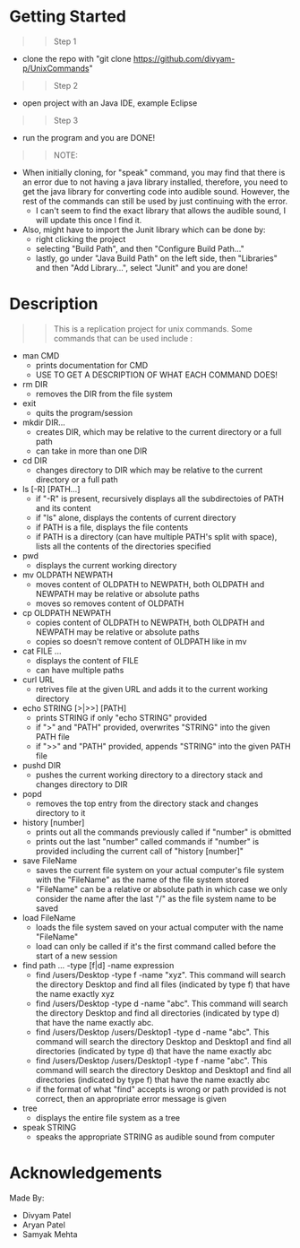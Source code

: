 # Getting Started 
>> Step 1 
* clone the repo with "git clone https://github.com/divyam-p/UnixCommands" 
>> Step 2 
* open project with an Java IDE, example Eclipse 
>> Step 3 
* run the program and you are DONE! 

>> NOTE: 
* When initially cloning, for "speak" command, you may find that there is an error due to not having a java library installed, therefore, you need to get the java library for converting code into audible sound. However, the rest of the commands can still be used by just continuing with the error. 
  * I can't seem to find the exact library that allows the audible sound, I will update this once I find it. 
* Also, might have to import the Junit library which can be done by: 
  * right clicking the project
  * selecting "Build Path", and then "Configure Build Path..."
  * lastly, go under "Java Build Path" on the left side, then "Libraries" and then "Add Library...", select "Junit" and you are done! 

# Description 
>> This is a replication project for unix commands. Some commands that can be used include : 
* man CMD 
  * prints documentation for CMD 
  * USE TO GET A DESCRIPTION OF WHAT EACH COMMAND DOES! 
* rm DIR 
  * removes the DIR from the file system 
* exit 
  * quits the program/session 
* mkdir DIR...
  * creates DIR, which may be relative to the current directory or a full path 
  * can take in more than one DIR 
* cd DIR 
  * changes directory to DIR which may be relative to the current directory or a full path 
* ls [-R] [PATH...] 
  * if "-R" is present, recursively displays all the subdirectoies of PATH and its content 
  * if "ls" alone, displays the contents of current directory 
  * if PATH is a file, displays the file contents 
  * if PATH is a directory (can have multiple PATH's split with space), lists all the contents of the directories specified 
* pwd 
  * displays the current working directory 
* mv OLDPATH NEWPATH 
  * moves content of OLDPATH to NEWPATH, both OLDPATH and NEWPATH may be relative or absolute paths 
  * moves so removes content of OLDPATH 
* cp OLDPATH NEWPATH 
  * copies content of OLDPATH to NEWPATH, both OLDPATH and NEWPATH may be relative or absolute paths 
  * copies so doesn't remove content of OLDPATH like in mv 
* cat FILE ...
  * displays the content of FILE 
  * can have multiple paths 
* curl URL 
  * retrives file at the given URL and adds it to the current working directory 
* echo STRING [>|>>] [PATH] 
  * prints STRING if only "echo STRING" provided 
  * if ">" and "PATH" provided, overwrites "STRING" into the given PATH file 
  * if ">>" and "PATH" provided, appends "STRING" into the given PATH file 
* pushd DIR 
  * pushes the current working directory to a directory stack and changes directory to DIR 
* popd 
  * removes the top entry from the directory stack and changes directory to it 
* history [number] 
  * prints out all the commands previously called if "number" is obmitted 
  * prints out the last "number" called commands if "number" is provided including the current call of "history [number]" 
* save FileName 
  * saves the current file system on your actual computer's file system with the "FileName" as the name of the file system stored 
  * "FileName" can be a relative or absolute path in which case we only consider the name after the last "/" as the file system name to be saved 
* load FileName 
  * loads the file system saved on your actual computer with the name "FileName" 
  * load can only be called if it's the first command called before the start of a new session 
* find path ... -type [f|d] -name expression 
  * find /users/Desktop -type f -name "xyz". This command will search the directory Desktop and find all files (indicated by type f) 
    that have the name exactly xyz
  * find /users/Desktop -type d -name "abc". This command will search the directory Desktop and find all directories (indicated by type d) 
    that have the name exactly abc.
  * find /users/Desktop /users/Desktop1 -type d -name "abc". This command will search the directory Desktop and Desktop1 and find all 
    directories (indicated by type d) that have the name exactly abc
  * find /users/Desktop /users/Desktop1 -type f -name "abc". This command will search the directory Desktop and Desktop1 and find all 
    directories (indicated by type f) that have the name exactly abc
  * if the format of what "find" accepts is wrong or path provided is not correct, then an appropriate error message is given 
* tree 
  * displays the entire file system as a tree 
* speak STRING 
  * speaks the appropriate STRING as audible sound from computer 
  
# Acknowledgements 
Made By: 
* Divyam Patel 
* Aryan Patel 
* Samyak Mehta
